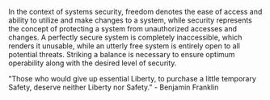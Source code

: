 
In the context of systems security, freedom denotes the ease of access and ability to utilize and make changes to a system, while security represents the concept of protecting a system from unauthorized accesses and changes. A perfectly secure system is completely inaccessible, which renders it unusable, while an utterly free system is entirely open to all potential threats. Striking a balance is necessary to ensure optimum operability along with the desired level of security.

"Those who would give up essential Liberty, to purchase a little temporary Safety, deserve neither Liberty nor Safety." - Benjamin Franklin

